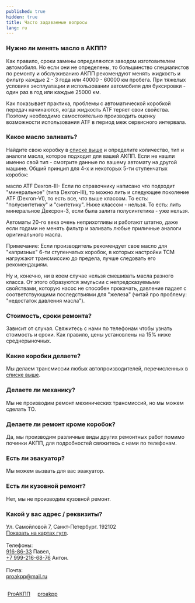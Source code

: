 ```yaml
---
published: true
hidden: true
title: Часто задаваемые вопросы
lang: ru
---
```


### Нужно ли менять масло в АКПП?

Как правило, сроки замены определяются заводом изготовителем автомобиля. Но если они не определены, то большинство специалистов по ремонту и обслуживанию АКПП рекомендуют менять жидкость и фильтр каждые 2 - 3 года или 40000 - 60000 км пробега. При тяжелых условиях эксплуатации и использовании автомобиля для буксировки - один раз в год или каждые 25000 км.

Как показывает практика, проблемы с автоматической коробкой передач начинаются, когда жидкость ATF теряет свои свойства. Поэтому необходимо  самостоятельно производить оценку возможности использования ATF в период меж сервисного интервала.

### Какое масло заливать?

Найдите свою коробку в [списке выше]() и определите количество, тип и аналоги масла, которое подходит для вашей АКПП. Если не нашли именно свой тип - смотрите данные по вашему автомату на другой машине. Общий принцип для 4-х и некоторых 5-ти ступенчатых коробок:

масло ATF Dexron-III- Если по справочнику написано что подходит "минеральное" (типа Dexron-III), то можно лить и следующее поколение ATF (Dexron-VI), то есть все, что выше классом. То есть: "полусинтетику" и "синтетику". Ниже классом - нельзя. То есть: лить минеральное Дексрон-3, если была залита полусинтетика - уже нельзя.

Автоматы 20-го века очень неприхотливы и работают штатно, даже если годами не менять фильтр и заливать любые приличные аналоги оригинального масла.

Примечание: Если производитель рекомендует свое масло для "капризных" 6-ти ступенчатых коробок, в которых настройки ТСМ нагружают трансмиссию до предела, лучше следовать его рекомендациям.

Ну и, конечно, ни в коем случае нельзя смешивать масла разного класса. От этого образуются эмульсии с непредсказуемыми свойствами, которую насос не способен прокачать, давление падает с соответствующими последствиями для "железа" (читай про проблему: "недостаток давления масла").

### Стоимость, сроки ремонта?

Зависит от случая. Свяжитесь с нами по телефонам чтобы узнать стоимость и сроки. Как правило, цены установлены на 15% ниже среднерыночных.

### Какие коробки делаете?

Мы делаем трансмиссии любых автопроизводителей, перечисленных в [списке выше](#brands).

### Делаете ли механику?

Мы не производим ремонт мехинических трансмиссий, но мы можем сделать ТО.

### Делаете ли ремонт кроме коробок?

Да, мы производим различные виды других ремонтных работ помимо починки АКПП, для подробностей свяжитесь с нами по телефонам.

### Есть ли эвакуатор?

Мы можем вызвать для вас эвакуатор.

### Есть ли кузовной ремонт?

Нет, мы не производим кузовной ремонт.

### Какой у вас адрес / реквизиты?

Ул. Самойловой 7, Санкт-Петербург. 192102<br/>
<a href="http://maps.google.com/?q=ул. Самойловой 7, Санкт-Петербург">Показать на картах гугл</a>.<br/><br/>
Телефоны:<br/><a href="tel:9168633">916-86-33</a> Павел,<br/> <a href="tel:+79992166876">+7 999-216-68-76</a> Антон.<br/><br/>
Почта:<br/><a href="mailto:proakpp@mail.ru">proakpp@mail.ru</a><br/><br/>

<i class="fa fa-instagram" aria-hidden="true" style="color: black"></i>&nbsp;<a href="https://www.instagram.com/proakpp/" title="Instagram">ProАКПП</a>&nbsp;&nbsp;&nbsp;
<i class="fa fa-vk" aria-hidden="true" style="color: black"></i>&nbsp;<a href="https://vk.com/proakpp" title="Vkontakte">proakpp</a>
